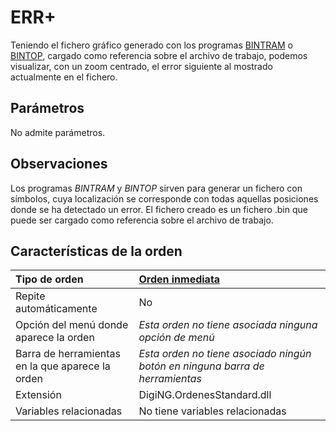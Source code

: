 # ERR+

Teniendo el fichero gráfico generado con los programas [BINTRAM](/digi3d-net/referencia/digi3d.net/ventana-de-dibujo/ordenes/e/BINTRAM.html) o [BINTOP](/digi3d-net/referencia/digi3d.net/ventana-de-dibujo/ordenes/e/BINTOP.html), cargado como referencia sobre el archivo de trabajo, podemos visualizar, con un zoom centrado, el error siguiente al mostrado actualmente en el fichero.

## Parámetros

No admite parámetros.

## Observaciones

Los programas _BINTRAM_ y _BINTOP_ sirven para generar un fichero con símbolos, cuya localización se corresponde con todas aquellas posiciones donde se ha detectado un error. El fichero creado es un fichero .bin que puede ser cargado como referencia sobre el archivo de trabajo.

## Características de la orden

| Tipo de orden | [Orden inmediata](err-mas.md) |
| :--- | :--- |
| Repite automáticamente | No |
| Opción del menú donde aparece la orden | _Esta orden no tiene asociada ninguna opción de menú_ |
| Barra de herramientas en la que aparece la orden | _Esta orden no tiene asociado ningún botón en ninguna barra de herramientas_ |
| Extensión | DigiNG.OrdenesStandard.dll |
| Variables relacionadas | No tiene variables relacionadas |

